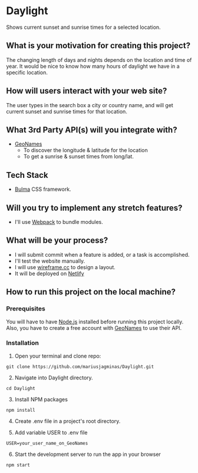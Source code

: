 # Daylight

Shows current sunset and sunrise times for a selected location.

## What is your motivation for creating this project?

The changing length of days and nights depends on the location and time of year. It would be nice to know how many hours of daylight we have in a specific location.

## How will users interact with your web site?

The user types in the search box a city or country name, and will get current sunset and sunrise times for that location.

## What 3rd Party API(s) will you integrate with?

- [GeoNames](http://www.geonames.org/export/web-services.html)
  - To discover the longitude & latitude for the location
  - To get a sunrise & sunset times from long/lat.

## Tech Stack

- [Bulma](https://bulma.io/) CSS framework.

## Will you try to implement any stretch features?

- I'll use [Webpack](https://webpack.js.org/) to bundle modules.

## What will be your process?

- I will submit commit when a feature is added, or a task is accomplished.
- I'll test the website manually.
- I will use [wireframe.cc](https://wireframe.cc) to design a layout.
- It will be deployed on [Netlify](https://www.netlify.com/)

## How to run this project on the local machine?

### Prerequisites

You will have to have [Node.js](https://nodejs.org/en/) installed before running this project locally. Also, you have to create a free account with [GeoNames](http://www.geonames.org/login) to use their API.

### Installation

1. Open your terminal and clone repo:

```
git clone https://github.com/mariusjagminas/Daylight.git
```

2. Navigate into Daylight directory.

```
cd Daylight
```

3. Install NPM packages

```
npm install
```

4. Create .env file in a project's root directory.

5. Add variable USER to .env file

```
USER=your_user_name_on_GeoNames
```

6. Start the development server to run the app in your browser

```
npm start
```
